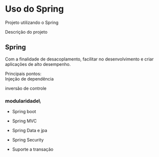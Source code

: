 # Uso do Spring

Projeto utilizando o Spring

Descrição do projeto

## Spring
Com a finalidade de desacoplamento, facilitar no desenvolvimento e criar aplicações de alto desempenho.

Principais pontos:\
Injeção de dependência

inversão de controle

### modularidade\
* Spring boot

* Spring MVC

* Spring Data e jpa

* Spring Security 

* Suporte a transação 





